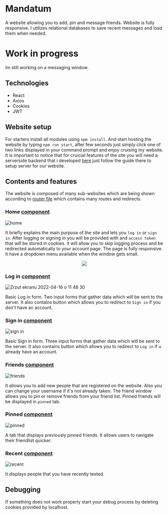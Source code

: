 # Mandatum

A website allowing you to add, pin and message friends. Website is fully responsive. I utilizes relational databases to save recent messages and load them when needed.

# Work in progress

Im still working on a messaging window.

## Technologies

- React
- Axios
- Cookies
- JWT

## Website setup
For starters install all modules using ```npm install```. And start hosting the website by typing ```npm run start```, after few seconds just simply click one of two links displayed in your command prompt and enjoy cruising my website. It is important to notice that for cruicial features of the site you will need a serverside backend that i developed [here](https://github.com/krzysiou/Mandatum-api) just follow the guide there to setup server for our website.

## Contents and features
The website is composed of many sub-websites which are being shown according to [router file](./src/router/index.tsx) which contains many routes and redirects.

### Home [component](./src/pages/home/Home.tsx)

![home](https://user-images.githubusercontent.com/60892747/163669920-86668bf5-42f9-41f0-a981-b9cf17a0fff3.png)

It briefly explains the main purpose of the site and lets you ```log in``` or  ```sign in```. After logging or signing in you will be provided with and ```access token``` that will be stored in cookies. it will allow you to skip logging process and be redirected automatically to your account page. The page is fully responsive. It have a dropdown menu available when the window gets small.
<p align="center">
  <img src="https://user-images.githubusercontent.com/60892747/163669985-ad470836-e1d9-433f-88be-0e90b4a7f435.png" />
</p>

### Log in [component](./src/pages/login/Login.tsx)

![Zrzut ekranu 2022-04-16 o 11 48 30](https://user-images.githubusercontent.com/60892747/163670402-d3756974-42df-466a-91d0-595fc8d03df5.png)

Basic Log in form. Two input forms that gather data which will be sent to the server. It also contains button which allows you to redirect to ```Sign in``` if you don't have an account.

### Sign in [component](./src/pages/register/Register.tsx)

![sign in](https://user-images.githubusercontent.com/60892747/163670065-8afdd0dc-b391-4d22-a7d0-7963294f3c9f.png)

Basic Sign in form. Three input forms that gather data which will be sent to the server. It also contains button which allows you to redirect to ```Log in``` if u already have an account.

### Friends [component](./src/pages/friends/Friends.tsx)

![friends](https://user-images.githubusercontent.com/60892747/163670086-fd270063-cb4d-4e91-b556-2fa67392ddac.png)

It allows you to add new people that are registered on the website. Also you can change your username if it's not already taken. The friend window allows you to pin or remove friends from your friend list. Pinned friends will be displayed in ``` pinned ``` tab.

### Pinned [component](./src/pages/pinned/Pinned.tsx)

![pinned](https://user-images.githubusercontent.com/60892747/163670171-a648d882-25de-4798-b860-522fd8058983.png)

A tab that displays previously pinned friends. It allows users to navigate their friendlist quicker.

### Recent [component](./src/pages/recent/Recent.tsx)

![recent](https://user-images.githubusercontent.com/60892747/163670210-f5d9619b-2452-448f-bf70-f4c375362911.png)

It displays people that you have recently texted.

## Debugging

If something does not work properly start your debug process by deleting cookies provided by localhost.
